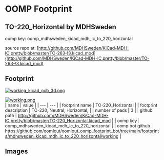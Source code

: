 # OOMP Footprint  
## TO-220_Horizontal  by MDHSweden  
  
oomp key: oomp_mdhsweden_kicad_mdh_ic_to_220_horizontal  
  
source repo at: [http://github.com/MDHSweden/KiCad-MDH-IC.pretty/blob/master/TO-263-!3.kicad_mod](http://github.com/MDHSweden/KiCad-MDH-IC.pretty/blob/master/TO-263-!3.kicad_mod)  
## Footprint  
  
[![working_kicad_pcb_3d.png](working_kicad_pcb_3d_600.png)](working_kicad_pcb_3d.png)  
  
[![working.png](working_600.png)](working.png)  
| name | value | 
| --- | --- | 
| footprint name | TO-220_Horizontal | 
| footprint description | TO-220, Neutral, Horizontal, | 
| number of pads | 3 | 
| github path | http://github.com/MDHSweden/KiCad-MDH-IC.pretty/blob/master/TO-220_Horizontal.kicad_mod | 
| oomp key | oomp_mdhsweden_kicad_mdh_ic_to_220_horizontal | 
| oomp bot github | https://github.com/oomlout/oomlout_oomp_footprint_bot/tree/main/footprints/mdhsweden_kicad_mdh_ic_to_220_horizontal/working | 
## Images  
